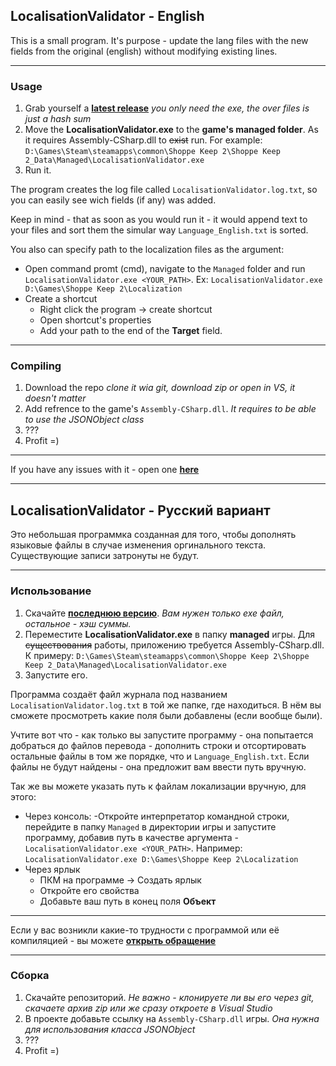## LocalisationValidator - English
This is a small program. It's purpose - update the lang files with the new fields from the original (english) without modifying existing lines.

---
### Usage
1. Grab yourself a [**latest release**](https://github.com/Vlad-00003/LocalisationValidator/releases) *you only need the exe, the over files is just a hash sum*
2. Move the **LocalisationValidator.exe** to the **game's managed folder**. As it requires Assembly-CSharp.dll to ~~exist~~ run. For example: `D:\Games\Steam\steamapps\common\Shoppe Keep 2\Shoppe Keep 2_Data\Managed\LocalisationValidator.exe`
3. Run it.

The program creates the log file called `LocalisationValidator.log.txt`, so you can easily see wich fields (if any) was added.

Keep in mind - that as soon as you would run it - it would append text to your files and sort them the simular way `Language_English.txt` is sorted.

You also can specify path to the localization files as the argument:
+ Open command promt (cmd), navigate to the `Managed` folder and run `LocalisationValidator.exe <YOUR_PATH>`. Ex: `LocalisationValidator.exe D:\Games\Shoppe Keep 2\Localization`
+ Create a shortcut
  - Right click the program -> create shortcut
  - Open shortcut's properties
  - Add your path to the end of the **Target** field.

---

### Compiling
1. Download the repo *clone it wia git, download zip or open in VS, it doesn't matter*
2. Add refrence to the game's `Assembly-CSharp.dll`. *It requires to be able to use the JSONObject class*
3. ???
4. Profit =)
---

If you have any issues with it - open one [**here**](https://github.com/Vlad-00003/LocalisationValidator/issues/new)

---
## LocalisationValidator - Русский вариант
Это небольшая программка созданная для того, чтобы дополнять языковые файлы в случае изменения оргинального текста. Существующие записи затронуты не будут.

---
### Использование
1. Скачайте [**последнюю версию**](https://github.com/Vlad-00003/LocalisationValidator/releases). *Вам нужен только exe файл, остальное - хэш суммы.*
2. Переместите **LocalisationValidator.exe** в папку **managed** игры. Для ~~существования~~ работы, приложению требуется Assembly-CSharp.dll. К примеру: `D:\Games\Steam\steamapps\common\Shoppe Keep 2\Shoppe Keep 2_Data\Managed\LocalisationValidator.exe`
3. Запустите его.

Программа создаёт файл журнала под названием `LocalisationValidator.log.txt` в той же папке, где находиться. В нём вы сможете просмотреть какие поля были добавлены (если вообще были).

Учтите вот что - как только вы запустите программу - она попытается добраться до файлов перевода - дополнить строки и отсортировать остальные файлы в том же порядке, что и `Language_English.txt`. Если файлы не будут найдены - она предложит вам ввести путь вручную.

Так же вы можете указать путь к файлам локализации вручную, для этого:
+ Через консоль:
  -Откройте интерпретатор командной строки, перейдите в папку `Managed` в директории игры и запустите программу, добавив путь в качестве аргумента - `LocalisationValidator.exe <YOUR_PATH>`. Например: `LocalisationValidator.exe D:\Games\Shoppe Keep 2\Localization`
+ Через ярлык 
  - ПКМ на программе -> Создать ярлык
  - Откройте его свойства
  - Добавьте ваш путь в конец поля **Объект**
---
Если у вас возникли какие-то трудности с программой или её компиляцией - вы можете [**открыть обращение**](https://github.com/Vlad-00003/LocalisationValidator/issues/new)

---

### Сборка
1. Скачайте репозиторий. *Не важно - клонируете ли вы его через git, скачаете архив zip или же сразу откроете в Visual Studio*
2. В проекте добавьте ссылку на `Assembly-CSharp.dll` игры. *Она нужна для использования класса JSONObject*
3. ???
4. Profit =)

